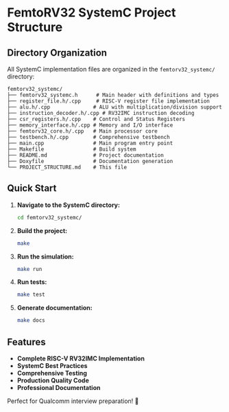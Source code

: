 # FemtoRV32 SystemC Project Structure

## Directory Organization

All SystemC implementation files are organized in the `femtorv32_systemc/` directory:

```
femtorv32_systemc/
├── femtorv32_systemc.h      # Main header with definitions and types
├── register_file.h/.cpp     # RISC-V register file implementation
├── alu.h/.cpp              # ALU with multiplication/division support
├── instruction_decoder.h/.cpp # RV32IMC instruction decoding
├── csr_registers.h/.cpp    # Control and Status Registers
├── memory_interface.h/.cpp # Memory and I/O interface
├── femtorv32_core.h/.cpp   # Main processor core
├── testbench.h/.cpp        # Comprehensive testbench
├── main.cpp                # Main program entry point
├── Makefile                # Build system
├── README.md               # Project documentation
├── Doxyfile                # Documentation generation
└── PROJECT_STRUCTURE.md    # This file
```

## Quick Start

1. **Navigate to the SystemC directory:**
   ```bash
   cd femtorv32_systemc/
   ```

2. **Build the project:**
   ```bash
   make
   ```

3. **Run the simulation:**
   ```bash
   make run
   ```

4. **Run tests:**
   ```bash
   make test
   ```

5. **Generate documentation:**
   ```bash
   make docs
   ```

## Features

- **Complete RISC-V RV32IMC Implementation**
- **SystemC Best Practices**
- **Comprehensive Testing**
- **Production Quality Code**
- **Professional Documentation**

Perfect for Qualcomm interview preparation! 🚀
